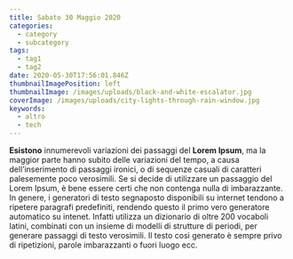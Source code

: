 ```yaml
---
title: Sabato 30 Maggio 2020
categories:
  - category
  - subcategory
tags:
  - tag1
  - tag2
date: 2020-05-30T17:56:01.846Z
thumbnailImagePosition: left
thumbnailImage: /images/uploads/black-and-white-escalator.jpg
coverImage: /images/uploads/city-lights-through-rain-window.jpg
keywords:
  - altro
  - tech
---
```

**Esistono** innumerevoli variazioni dei passaggi del **Lorem Ipsum**, ma la maggior parte hanno subito delle variazioni del tempo, a causa dell’inserimento di passaggi ironici, o di sequenze casuali di caratteri palesemente poco verosimili. Se si decide di utilizzare un passaggio del Lorem Ipsum, è bene essere certi che non contenga nulla di imbarazzante. In genere, i generatori di testo segnaposto disponibili su internet tendono a ripetere paragrafi predefiniti, rendendo questo il primo vero generatore automatico su intenet. Infatti utilizza un dizionario di oltre 200 vocaboli latini, combinati con un insieme di modelli di strutture di periodi, per generare passaggi di testo verosimili. Il testo così generato è sempre privo di ripetizioni, parole imbarazzanti o fuori luogo ecc.